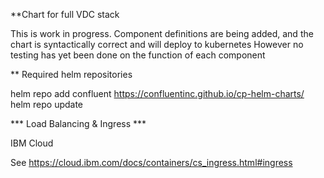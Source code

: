 <!-- SPDX-License-Identifier: Apache-2.0 -->
<!-- Copyright Contributors to the ODPi Egeria project. -->
**Chart for full VDC stack 

This is work in progress.
Component definitions are being added, and the chart is syntactically correct and will deploy to kubernetes
However no testing has yet been done on the function of each component


** Required helm repositories

helm repo add confluent https://confluentinc.github.io/cp-helm-charts/
helm repo update

*** Load Balancing & Ingress ***

IBM Cloud

See https://cloud.ibm.com/docs/containers/cs_ingress.html#ingress





